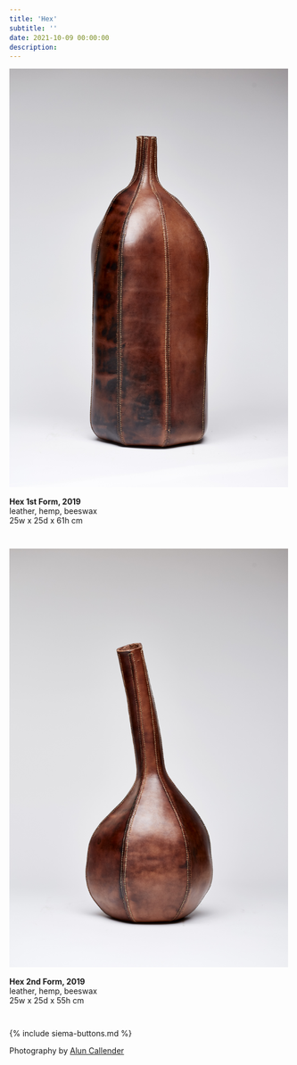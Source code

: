 ```yaml
---
title: 'Hex'
subtitle: ''
date: 2021-10-09 00:00:00
description: 
---
```


<div style="max-width: 500px">

<div class="siema">
<div>
<img src="/images/new/sculptures/vessel-forms/7.jpg" />
<p style="margin-left: 0; padding-bottom: 2em">
	<b>Hex 1st Form, 2019</b><br />
	leather, hemp, beeswax<br />
	25w x 25d x 61h cm
</p>
</div>
<div>
<img src="/images/new/sculptures/vessel-forms/8.jpg" />
<p style="margin-left: 0; padding-bottom: 2em">
	<b>Hex 2nd Form, 2019</b><br />
	leather, hemp, beeswax<br />
	25w x 25d x 55h cm
</p>
</div>
</div>

{% include siema-buttons.md %}

<p style="margin-left: 0; padding-bottom: 2em">
  Photography by <a href="https://aluncallender.com/">Alun Callender</a>
</p>

</div>
